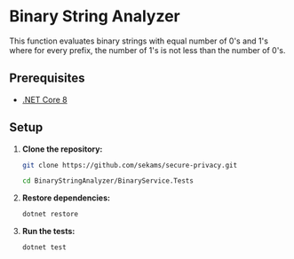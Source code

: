 # Binary String Analyzer

This function evaluates binary strings with equal number of 0's and 1's where
for every prefix, the number of 1's is not less than the number of 0's.

## Prerequisites

- [.NET Core 8](https://dotnet.microsoft.com/download/dotnet/8.0)

## Setup

1. **Clone the repository:**

   ```sh
   git clone https://github.com/sekams/secure-privacy.git
   ```

   ```sh
   cd BinaryStringAnalyzer/BinaryService.Tests
   ```

2. **Restore dependencies:**

   ```sh
   dotnet restore
   ```

3. **Run the tests:**

   ```sh
   dotnet test
   ```
